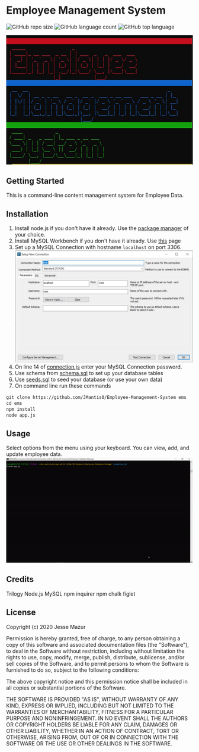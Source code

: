 
# Employee Management System
![GitHub repo size](https://img.shields.io/github/repo-size/JMantis0/Employee-Management-System)  ![GitHub language count](https://img.shields.io/github/languages/count/JMantis0/Employee-Management-System)  ![GitHub top language](https://img.shields.io/github/languages/top/JMantis0/Employee-Management-System) 

![title](./assets/images/title.JPG)

## Getting Started

This is a command-line content management system for Employee Data.

## Installation

1) Install node.js if you don't have it already.  Use the [package manager][] of your choice.
2) Install MySQL Workbench if you don't have it already. Use [this][] page
3) Set up a MySQL Connection with hostname `localhost` on port 3306.
![mysql connection](./assets/images/mysql_newserver.JPG "Create MySQL Connection")
4) On line 14 of [connection.js](./config/connection.js) enter your MySQL Connection password.
5) Use schema from [schema.sql](./schema.sql) to set up your database tables
6) Use [seeds.sql](/seeds.sql) to seed your database (or use your own data)
7) On command line run these commands
```
git clone https://github.com/JMantis0/Employee-Management-System ems
cd ems
npm install
node app.js
```
[package manager]: https://nodejs.org/en/download/package-manager/
[this]: https://dev.mysql.com/downloads/workbench/

## Usage

Select options from the menu using your keyboard.  You can view, add, and update employee data.
![usingtheapp](./assets/images/app.gif)

## Credits

Trilogy 
Node.js
MySQL
npm inquirer
npm chalk
figlet

## License


Copyright (c) 2020 Jesse Mazur

Permission is hereby granted, free of charge, to any person obtaining a copy
of this software and associated documentation files (the "Software"), to deal
in the Software without restriction, including without limitation the rights
to use, copy, modify, merge, publish, distribute, sublicense, and/or sell
copies of the Software, and to permit persons to whom the Software is
furnished to do so, subject to the following conditions:

The above copyright notice and this permission notice shall be included in all
copies or substantial portions of the Software.

THE SOFTWARE IS PROVIDED "AS IS", WITHOUT WARRANTY OF ANY KIND, EXPRESS OR
IMPLIED, INCLUDING BUT NOT LIMITED TO THE WARRANTIES OF MERCHANTABILITY,
FITNESS FOR A PARTICULAR PURPOSE AND NONINFRINGEMENT. IN NO EVENT SHALL THE
AUTHORS OR COPYRIGHT HOLDERS BE LIABLE FOR ANY CLAIM, DAMAGES OR OTHER
LIABILITY, WHETHER IN AN ACTION OF CONTRACT, TORT OR OTHERWISE, ARISING FROM,
OUT OF OR IN CONNECTION WITH THE SOFTWARE OR THE USE OR OTHER DEALINGS IN THE
SOFTWARE.